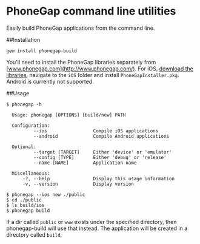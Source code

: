 # PhoneGap command line utilities

Easily build PhoneGap applications from the command line.

##Installation

    gem install phonegap-build
    
You'll need to install the PhoneGap libraries separately from [www.phonegap.com](http://www.phonegap.com/). For iOS, [download the libraries](http://www.phonegap.com/download-thankyou), navigate to the `iOS` folder and install `PhoneGapInstaller.pkg`.
Android is currently not supported.
    
##Usage

    $ phonegap -h
      
      Usage: phonegap [OPTIONS] [build/new] PATH

      Configuration:
              --ios                 Compile iOS applications
              --android             Compile Android applications

      Optional:
              --target [TARGET]     Either 'device' or 'emulator'
              --config [TYPE]       Either 'debug' or 'release'
              --name [NAME]         Application name

      Miscellaneous:
          -?, --help                Display this usage information
          -v, --version             Display version
      
    $ phonegap --ios new ./public
    $ cd ./public
    $ ls build/ios
    $ phonegap build

If a dir called `public` or `www` exists under the specified directory, then phonegap-build will use that instead. The application will be created in a directory called `build`.


      